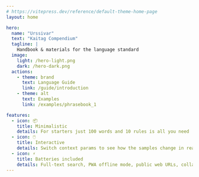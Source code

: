 ```yaml
---
# https://vitepress.dev/reference/default-theme-home-page
layout: home

hero:
  name: "Urssivar"
  text: "Kaitag Compendium"
  tagline: |
    Handbook & materials for the language standard
  image:
    light: /hero-light.png
    dark: /hero-dark.png
  actions:
    - theme: brand
      text: Language Guide
      link: /guide/introduction
    - theme: alt
      text: Examples
      link: /examples/phrasebook_1

features:
  - icon: 📦
    title: Minimalistic
    details: For starters just 100 words and 10 rules is all you need
  - icon: 🖱️
    title: Interactive
    details: Switch context params to see how the samples change in real time
  - icon: ⚡
    title: Batteries included
    details: Full-text search, PWA offline mode, public web URLs, collaboration via GitHub
---
```

